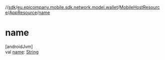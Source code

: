 //[sdk](../../../../index.md)/[eu.epicompany.mobile.sdk.network.model.wallet](../../index.md)/[MobileHostResource](../index.md)/[AppResource](index.md)/[name](name.md)

# name

[androidJvm]\
val [name](name.md): [String](https://kotlinlang.org/api/latest/jvm/stdlib/kotlin/-string/index.html)
